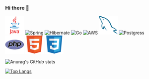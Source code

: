 ### Hi there 👋

<img src="https://raw.githubusercontent.com/devicons/devicon/master/icons/java/java-original-wordmark.svg" alt="JAVA" width="60" height="60" style="max-width:100%;"></img>
<img src="https://user-images.githubusercontent.com/44592638/116645932-4202fc80-a94d-11eb-87b6-ed5c590291eb.png" alt="Spring" width="60" height="60" style="max-width:100%;"></img>
<img src="https://media.bitdegree.org/storage/media/images/2018/12/hibernate-interview-questions-logo.png" alt="Hibernate" width="60" height="60" style="max-width:100%;"></img>
<img src="https://user-images.githubusercontent.com/44592638/116646042-7d053000-a94d-11eb-9cbc-6f69aad03a05.png" alt="Go" width="80" height="60" style="max-width:100%;"></img>
<img src="https://user-images.githubusercontent.com/44592638/116645989-665ed900-a94d-11eb-9031-b23fa410d2ef.png" alt="AWS" width="60" height="60" style="max-width:100%;"></img>
<img src="https://raw.githubusercontent.com/devicons/devicon/master/icons/mysql/mysql-original.svg" alt="SQL" width="60" height="60" style="max-width:100%;"></img></img>
<img src="https://user-images.githubusercontent.com/44592638/116646113-ae7dfb80-a94d-11eb-8a58-db0a0a30f3c1.png" alt="Postgress" width="60" height="60" style="max-width:100%;">
<img src="https://raw.githubusercontent.com/devicons/devicon/master/icons/php/php-original.svg" alt="PHP" width="60" height="60" style="max-width:100%;"></img>
<img src="https://raw.githubusercontent.com/devicons/devicon/master/icons/html5/html5-original.svg" alt="HTML" width="60" height="60" style="max-width:100%;"></img>
<img src="https://raw.githubusercontent.com/devicons/devicon/master/icons/css3/css3-original.svg" alt="CSS" width="60" height="60" style="max-width:100%;"></img></img></img>


![Anurag's GitHub stats](https://github-readme-stats.vercel.app/api?username=JulioSilverioBR&show_icons=true&theme=radical)


[![Top Langs](https://github-readme-stats.vercel.app/api/top-langs/?username=JulioSilverioBR&layout=compact)](https://github.com/anuraghazra/github-readme-stats)

